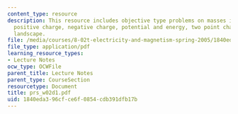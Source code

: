 ```yaml
---
content_type: resource
description: This resource includes objective type problems on masses in potentials,
  positive charge, negative charge, potential and energy, two point charges and potential
  landscape.
file: /media/courses/8-02t-electricity-and-magnetism-spring-2005/1840eda396cfce6f0854cdb391dfb17b_prs_w02d1.pdf
file_type: application/pdf
learning_resource_types:
- Lecture Notes
ocw_type: OCWFile
parent_title: Lecture Notes
parent_type: CourseSection
resourcetype: Document
title: prs_w02d1.pdf
uid: 1840eda3-96cf-ce6f-0854-cdb391dfb17b
---
```


